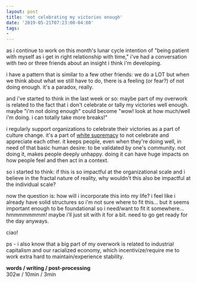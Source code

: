 ```yaml
---
layout: post
title: 'not celebrating my victories enough'
date: '2019-05-21T07:23:00-04:00'
tags:
- 
--- 
```


as i continue to work on this month's lunar cycle intention of "being patient with myself as i get in right relationship with time," i've had a conversation with two or three friends about an insight i think i'm developing. 

i have a pattern that is similar to a few other friends: we do a LOT but when we think about what we still have to do, there is a feeling (or fear?) of not doing enough. it's a paradox, really. 

and i've started to think in the last week or so: maybe part of my overwork is related to the fact that i don't celebrate or tally my victories well enough. maybe "i'm not doing enough" could become "wow! look at how much/well i'm doing. i can totally take more breaks!"

i regularly support organizations to celebrate their victories as a part of culture change. it's a part of [white supremacy](http://www.dismantlingracism.org/uploads/4/3/5/7/43579015/whitesupcul13.pdf) to not celebrate and appreciate each other. it keeps people, even when they're doing well, in need of that basic human desire: to be validated by one's community. not doing it, makes people deeply unhappy. doing it can have huge impacts on how people feel and then act in a context. 

so i started to think: if this is so impactful at the organizational scale and i believe in the fractal nature of reality, why wouldn't this also be impactful at the individual scale? 

now the question is: how will i incorporate this into my life? i feel like i already have solid structures so i'm not sure where to fit this... but it seems important enough to be foundational so i need/want to fit it somewhere... hmmmmmmmm! maybe i'll just sit with it for a bit. need to go get ready for the day anyways. 

ciao!

ps - i also know that a big part of my overwork is related to industrial capitalism and our racialized economy, which incentivize/require me to work extra hard to maintain/experience stability. 

<!-- hyperlink bank -->


<!-- &#042; = asterisk -->
<!-- &#039; = single quote '-->

**words / writing / post-processing**  
302w / 10min / 3min
